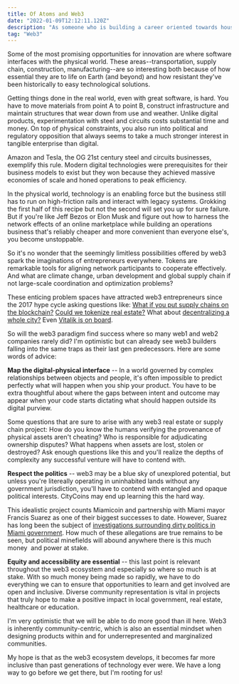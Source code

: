 ```yaml
---
title: Of Atoms and Web3
date: "2022-01-09T12:12:11.120Z"
description: "As someone who is building a career oriented towards housing, retail and sustainability, I'm always thinking about how any new technology can impact the physical world."
tag: "Web3"
---
```


Some of the most promising opportunities for innovation are where software interfaces with the physical world. These areas--transportation, supply chain, construction, manufacturing--are so interesting both because of how essential they are to life on Earth (and beyond) and how resistant they've been historically to easy technological solutions. 

  

Getting things done in the real world, even with great software, is hard. You have to move materials from point A to point B, construct infrastructure and maintain structures that wear down from use and weather. Unlike digital products, experimentation with steel and circuits costs substantial time and money. On top of physical constraints, you also run into political and regulatory opposition that always seems to take a much stronger interest in tangible enterprise than digital.

  

Amazon and Tesla, the OG 21st century steel and circuits businesses, exemplify this rule. Modern digital technologies were prerequisites for their business models to exist but they won because they achieved massive economies of scale and honed operations to peak efficiency.



In the physical world, technology is an enabling force but the business still has to run on high-friction rails and interact with legacy systems. Grokking the first half of this recipe but not the second will set you up for sure failure. But if you're like Jeff Bezos or Elon Musk and figure out how to harness the network effects of an online marketplace while building an operations business that's reliably cheaper and more convenient than everyone else's, you become unstoppable.

  

So it's no wonder that the seemingly limitless possibilities offered by web3 spark the imaginations of entrepreneurs everywhere. Tokens are remarkable tools for aligning network participants to cooperate effectively. And what are climate change, urban development and global supply chain if not large-scale coordination and optimization problems?

  

These enticing problem spaces have attracted web3 entrepreneurs since the 2017 hype cycle asking questions like: <a href="https://www2.deloitte.com/us/en/pages/operations/articles/blockchain-supply-chain-innovation.html">What if you put supply chains on the blockchain?</a> <a href="https://invao.org/property-tokenization-the-future-of-real-estate-investing/">Could we tokenize real estate?</a> What about <a href="https://www.citydao.io/">decentralizing a whole city?</a> Even <a href="https://vitalik.ca/general/2021/10/31/cities.html">Vitalik is on board</a>.

  

So will the web3 paradigm find success where so many web1 and web2 companies rarely did? I'm optimistic but can already see web3 builders falling into the same traps as their last gen predecessors. Here are some words of advice:

  

**Map the digital-physical interface** -- In a world governed by complex relationships between objects and people, it's often impossible to predict perfectly what will happen when you ship your product. You have to be extra thoughtful about where the gaps between intent and outcome may appear when your code starts dictating what should happen outside its digital purview.
  

Some questions that are sure to arise with any web3 real estate or supply chain project: How do you know the humans verifying the provenance of physical assets aren't cheating? Who is responsible for adjudicating ownership disputes? What happens when assets are lost, stolen or destroyed? Ask enough questions like this and you'll realize the depths of complexity any successful venture will have to contend with.

  

**Respect the politics** -- web3 may be a blue sky of unexplored potential, but unless you're litereally operating in uninhabited lands without any government jurisdiction, you'll have to contend with entangled and opaque political interests. CityCoins may end up learning this the hard way.

This idealistic project counts Miamicoin and partnership with Miami mayor Francis Suarez as one of their biggest successes to date. However, Suarez has long been the subject of <a href="https://www.biscaynetimes.com/news/peeling-away-the-layers-of-power-at-city-hall/">investigations surrounding dirty politics in Miami government</a>. How much of these allegations are true remains to be seen, but political minefields will abound anywhere there is this much money  and power at stake.

  

**Equity and accessibility are essential** -- this last point is relevant throughout the web3 ecosystem and especially so where so much is at stake. With so much money being made so rapidly, we have to do everything we can to ensure that opportunities to learn and get involved are open and inclusive. Diverse community representation is vital in projects that truly hope to make a positive impact in local government, real estate, healthcare or education. 

  

I'm very optimistic that we will be able to do more good than ill here. Web3 is inherently community-centric, which is also an essential mindset when designing products within and for underrepresented and marginalized communities.

My hope is that as the web3 ecosystem develops, it becomes far more inclusive than past generations of technology ever were. We have a long way to go before we get there, but I'm rooting for us!